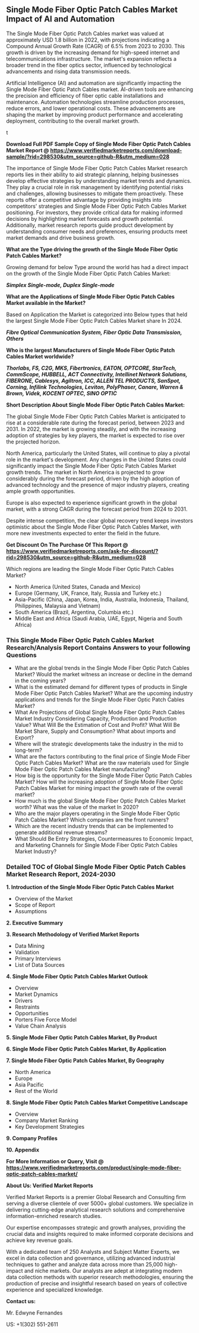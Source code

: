 <h2>Single Mode Fiber Optic Patch Cables Market Impact of AI and Automation</h2><p>The Single Mode Fiber Optic Patch Cables market was valued at approximately USD 1.8 billion in 2022, with projections indicating a Compound Annual Growth Rate (CAGR) of 6.5% from 2023 to 2030. This growth is driven by the increasing demand for high-speed internet and telecommunications infrastructure. The market's expansion reflects a broader trend in the fiber optics sector, influenced by technological advancements and rising data transmission needs.</p><p>Artificial Intelligence (AI) and automation are significantly impacting the Single Mode Fiber Optic Patch Cables market. AI-driven tools are enhancing the precision and efficiency of fiber optic cable installations and maintenance. Automation technologies streamline production processes, reduce errors, and lower operational costs. These advancements are shaping the market by improving product performance and accelerating deployment, contributing to the overall market growth.</p>t</p><p id="" class=""><strong>Download Full PDF Sample Copy of Single Mode Fiber Optic Patch Cables Market Report @ <a href="https://www.verifiedmarketreports.com/download-sample/?rid=298530&utm_source=github-R&utm_medium=028" target="_blank">https://www.verifiedmarketreports.com/download-sample/?rid=298530&utm_source=github-R&utm_medium=028</a></strong></p><p>The importance of&nbsp;Single Mode Fiber Optic Patch Cables Market research reports lies in their ability to aid strategic planning, helping businesses develop effective strategies by understanding market trends and dynamics. They play a crucial role in risk management by identifying potential risks and challenges, allowing businesses to mitigate them proactively. These reports offer a competitive advantage by providing insights into competitors' strategies and Single Mode Fiber Optic Patch Cables Market positioning. For investors, they provide critical data for making informed decisions by highlighting market forecasts and growth potential. Additionally, market research reports guide product development by understanding consumer needs and preferences, ensuring products meet market demands and drive business growth.</p><p><strong>What are the&nbsp;Type driving the growth of the Single Mode Fiber Optic Patch Cables Market?</strong></p><p id="" class="">Growing demand for below Type around the world has had a direct impact on the growth of the Single Mode Fiber Optic Patch Cables Market:</p><em><strong>Simplex Single-mode, Duplex Single-mode</strong></em></p><strong>What are the&nbsp;Applications&nbsp;of Single Mode Fiber Optic Patch Cables Market available in the Market?</strong></p><p id="" class="">Based on Application the Market is categorized into Below types that held the largest Single Mode Fiber Optic Patch Cables Market share In 2024.</p><em><strong>Fibre Optical Communication System, Fiber Optic Data Transmission, Others</strong></em></p><strong>Who is the largest Manufacturers of Single Mode Fiber Optic Patch Cables Market worldwide?</strong></p><p><em><strong>Thorlabs, FS, C2G, MKS, Fibertronics, EATON, OPTCORE, StarTech, CommScope, HUBBELL, ACT Connectivity, Intellinet Network Solutions, FIBERONE, Cablesys, Agiltron, ICC, ALLEN TEL PRODUCTS, SanSpot, Corning, Infilink Technologies, Leviton, PolyPhaser, Canare, Warren & Brown, Videk, KOCENT OPTEC, SINO OPTIC</strong></em></p><p id="" class=""><strong>Short Description About Single Mode Fiber Optic Patch Cables Market:</strong></p><p>The global Single Mode Fiber Optic Patch Cables Market is anticipated to rise at a considerable rate during the forecast period, between 2023 and 2031. In 2022, the market is growing steadily, and with the increasing adoption of strategies by key players, the market is expected to rise over the projected horizon.</p><p>North America, particularly the United States, will continue to play a pivotal role in the market's development. Any changes in the United States could significantly impact the Single Mode Fiber Optic Patch Cables Market growth trends. The market in North America is projected to grow considerably during the forecast period, driven by the high adoption of advanced technology and the presence of major industry players, creating ample growth opportunities.</p><p>Europe is also expected to experience significant growth in the global market, with a strong CAGR during the forecast period from 2024 to 2031.</p><p>Despite intense competition, the clear global recovery trend keeps investors optimistic about the Single Mode Fiber Optic Patch Cables Market, with more new investments expected to enter the field in the future.</p><p id="" class=""><strong>Get Discount On The Purchase Of This Report @ <a href="https://www.verifiedmarketreports.com/ask-for-discount/?rid=298530&utm_source=github-R&utm_medium=028" target="_blank">https://www.verifiedmarketreports.com/ask-for-discount/?rid=298530&utm_source=github-R&utm_medium=028</a></strong></p>Which regions are leading the Single Mode Fiber Optic Patch Cables Market?</p><ul><li>North America (United States, Canada and Mexico)</li><li>Europe (Germany, UK, France, Italy, Russia and Turkey etc.)</li><li>Asia-Pacific (China, Japan, Korea, India, Australia, Indonesia, Thailand, Philippines, Malaysia and Vietnam)</li><li>South America (Brazil, Argentina, Columbia etc.)</li><li>Middle East and Africa (Saudi Arabia, UAE, Egypt, Nigeria and South Africa)</li></ul><h3 id="" class="">This Single Mode Fiber Optic Patch Cables Market Research/Analysis Report Contains Answers to your following Questions</h3><ul><li>What are the global trends in the Single Mode Fiber Optic Patch Cables Market? Would the market witness an increase or decline in the demand in the coming years?</li><li>What is the estimated demand for different types of products in Single Mode Fiber Optic Patch Cables Market? What are the upcoming industry applications and trends for the Single Mode Fiber Optic Patch Cables Market?</li><li>What Are Projections of Global Single Mode Fiber Optic Patch Cables Market Industry Considering Capacity, Production and Production Value? What Will Be the Estimation of Cost and Profit? What Will Be Market Share, Supply and Consumption? What about imports and Export?</li><li>Where will the strategic developments take the industry in the mid to long-term?</li><li>What are the factors contributing to the final price of Single Mode Fiber Optic Patch Cables Market? What are the raw materials used for Single Mode Fiber Optic Patch Cables Market manufacturing?</li><li>How big is the opportunity for the Single Mode Fiber Optic Patch Cables Market? How will the increasing adoption of Single Mode Fiber Optic Patch Cables Market for mining impact the growth rate of the overall market?</li><li>How much is the global Single Mode Fiber Optic Patch Cables Market worth? What was the value of the market In 2020?</li><li>Who are the major players operating in the Single Mode Fiber Optic Patch Cables Market? Which companies are the front runners?</li><li>Which are the recent industry trends that can be implemented to generate additional revenue streams?</li><li>What Should Be Entry Strategies, Countermeasures to Economic Impact, and Marketing Channels for Single Mode Fiber Optic Patch Cables Market Industry?</li></ul><h3 id="" class="">Detailed TOC of Global Single Mode Fiber Optic Patch Cables Market Research Report, 2024-2030</h3><p id="" class=""><strong>1. Introduction of the Single Mode Fiber Optic Patch Cables Market</strong></p><ul><li>Overview of the Market</li><li>Scope of Report</li><li>Assumptions</li></ul><p id="" class=""><strong>2. Executive Summary</strong></p><p id="" class=""><strong>3. Research Methodology of Verified Market Reports</strong></p><ul><li>Data Mining</li><li>Validation</li><li>Primary Interviews</li><li>List of Data Sources</li></ul><p id="" class=""><strong>4. Single Mode Fiber Optic Patch Cables Market Outlook</strong></p><ul><li>Overview</li><li>Market Dynamics</li><li>Drivers</li><li>Restraints</li><li>Opportunities</li><li>Porters Five Force Model</li><li>Value Chain Analysis</li></ul><p id="" class=""><strong>5. Single Mode Fiber Optic Patch Cables Market, By Product</strong></p><p id="" class=""><strong>6. Single Mode Fiber Optic Patch Cables Market, By Application</strong></p><p id="" class=""><strong>7. Single Mode Fiber Optic Patch Cables Market, By Geography</strong></p><ul><li>North America</li><li>Europe</li><li>Asia Pacific</li><li>Rest of the World</li></ul><p id="" class=""><strong>8. Single Mode Fiber Optic Patch Cables Market Competitive Landscape</strong></p><ul><li>Overview</li><li>Company Market Ranking</li><li>Key Development Strategies</li></ul><p id="" class=""><strong>9. Company Profiles</strong></p><p id="" class=""><strong>10. Appendix</strong></p><p id="" class=""><strong>For More Information or Query, Visit @ <a href="https://www.verifiedmarketreports.com/product/single-mode-fiber-optic-patch-cables-market/" target="_blank">https://www.verifiedmarketreports.com/product/single-mode-fiber-optic-patch-cables-market/</a></strong></p><p id="" class=""><strong>About Us: Verified Market Reports</strong></p><p id="" class="">Verified Market Reports is a premier Global Research and Consulting firm serving a diverse clientele of over 5000+ global customers. We specialize in delivering cutting-edge analytical research solutions and comprehensive information-enriched research studies.</p><p id="" class="">Our expertise encompasses strategic and growth analyses, providing the crucial data and insights required to make informed corporate decisions and achieve key revenue goals.</p><p id="" class="">With a dedicated team of 250 Analysts and Subject Matter Experts, we excel in data collection and governance, utilizing advanced industrial techniques to gather and analyze data across more than 25,000 high-impact and niche markets. Our analysts are adept at integrating modern data collection methods with superior research methodologies, ensuring the production of precise and insightful research based on years of collective experience and specialized knowledge.</p><p id="" class=""><strong>Contact us:</strong></p><p id="" class="">Mr. Edwyne Fernandes</p><p id="" class="">US: +1(302) 551-2611</p>
